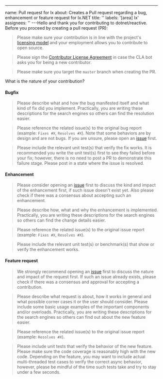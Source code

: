 ---
name: Pull request for Ix
about: Creates a Pull request regarding a bug, enhancement or feature request for Ix.NET
title: ''
labels: '[area] Ix'
assignees: ''
---Hello and thank you for contributing to dotnet/reactive. Before you proceed by creating a pull request (PR):

> Please make sure your contribution is in line with the project's [licensing model](https://github.com/dotnet/reactive/blob/master/LICENSE) and
your employment allows you to contribute to open source.

> Please sign the [Contributor License Agreement](https://cla.dotnetfoundation.org/dotnet/reactive?pullRequest=1101) in case the CLA bot asks you
for being a new contributor.

> Please make sure you target the `master` branch when creating the PR.

What is the nature of your contribution?

#### Bugfix

> Please describe what and how the bug manifested itself and what kind of fix did you implement.
> Practically, you are writing these descriptions for the search engines so others can find the resolution easier.

> Please reference the related issue(s) to the original bug report (example: `Fixes #X`, `Resolves #X`).
> Note that some behaviors are by design and are not bugs. If you are unsure, please open an [issue](https://github.com/dotnet/reactive/issues) first.

> Please include the relevant unit test(s) that verify the fix works.
> It is recommended you write the unit test(s) first to see they failed before your fix; however, there is
> no need to post a PR to demonstrate this failure stage. Please post in a state where the issue is resolved.

#### Enhancement

> Please consider opening an [issue](https://github.com/dotnet/reactive/issues) first to discuss the kind and impact of the enhancement first,
> if such issue doesn't exist yet.  Also please check if there was a consensus about accepting such an enhancement.

> Please describe how, what and why the enhancement is implemented.
> Practically, you are writing these descriptions for the search engines so others can find the change details easier.

> Please reference the related issue(s) to the original issue report (example: `Fixes #X`, `Resolves #X`).

> Please include the relevant unit test(s) or benchmark(s) that show or verify the enhancement works.

#### Feature request

> We strongly recommend opening an [issue](https://github.com/dotnet/reactive/issues) first to discuss the nature and impact of the request first.
> If such an issue already exists, please check if there was a consensus and approval for accepting a contribution.

> Please describe what request is about, how it works in general and what possible corner cases it or the user should consider.
> Please include some basic usage examples of the important components and/or overloads.
> Practically, you are writing these descriptions for the search engines so others can find out about the new feature easier.

> Please reference the related issue(s) to the original issue report (example: `Resolves #X`).

> Please include unit tests that verify the behavior of the new feature. Please make sure the code coverage is reasonably high with the new code.
> Depending on the feature, you may want to include actual multi-threaded test cases to verify the correct async behavior, however,
> please be mindful of the time such tests take and try to stay under a few seconds.
